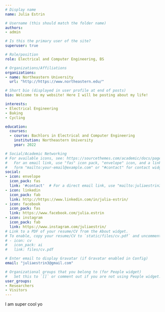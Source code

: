 ```yaml
---
# Display name
name: Julia Estrin

# Username (this should match the folder name)
authors:
- admin

# Is this the primary user of the site?
superuser: true

# Role/position
role: Electrical and Computer Engineering, BS

# Organizations/Affiliations
organizations:
- name: Northeastern University
  url: "http://https://www.northeastern.edu/"

# Short bio (displayed in user profile at end of posts)
bio: Welcome to my website! Here I will be posting about my life! 

interests:
- Electrical Engineering 
- Baking
- Cycling

education:
  courses:
  - course: Bachlors in Electrical and Computer Engineering 
    institution: Northeastern University
    year: 2022

# Social/Academic Networking
# For available icons, see: https://sourcethemes.com/academic/docs/page-builder/#icons
#   For an email link, use "fas" icon pack, "envelope" icon, and a link in the
#   form "mailto:your-email@example.com" or "#contact" for contact widget.
social:
- icon: envelope
  icon_pack: fas
  link: '#contact'  # For a direct email link, use "mailto:juliaestrin3@gmail.com".
- icon: linkedin
  icon_pack: fab
  link: http://https://www.linkedin.com/in/julia-estrin/
- icon: facebook
  icon_pack: fas
  link: https://www.facebook.com/julia.estrin
- icon: instagram
  icon_pack: fab
  link: https://www.instagram.com/juliaestrin/
# Link to a PDF of your resume/CV from the About widget.
# To enable, copy your resume/CV to `static/files/cv.pdf` and uncomment the lines below.
# - icon: cv
#   icon_pack: ai
#   link: files/cv.pdf

# Enter email to display Gravatar (if Gravatar enabled in Config)
email: "juliaestrin3@gmail.com"

# Organizational groups that you belong to (for People widget)
#   Set this to `[]` or comment out if you are not using People widget.
user_groups:
- Researchers
- Visitors
---
```


I am super cool yo 
